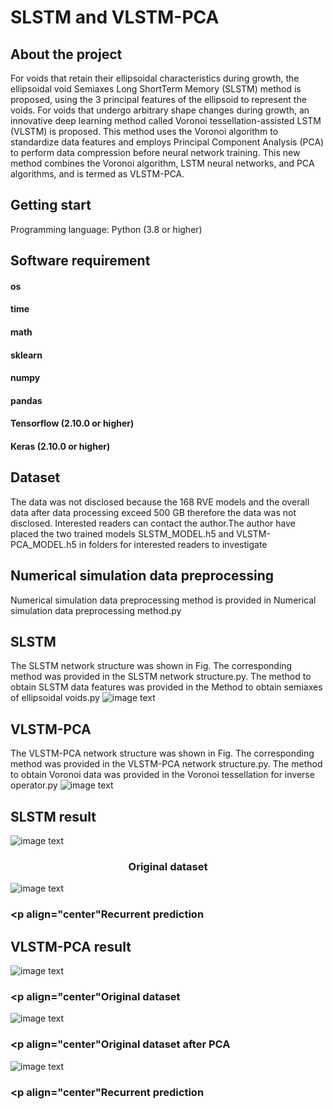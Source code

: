# SLSTM and VLSTM-PCA

## About the project
For voids that retain their ellipsoidal characteristics during growth, the ellipsoidal void Semiaxes Long ShortTerm Memory (SLSTM) method is proposed, using the 3 principal features of the ellipsoid to represent the voids. For voids that undergo arbitrary shape changes during growth, an innovative deep learning method called Voronoi tessellation-assisted LSTM (VLSTM) is proposed. This method uses the Voronoi algorithm to standardize data features and employs Principal Component Analysis (PCA) to perform data compression before neural network training. This new method combines the Voronoi algorithm, LSTM neural networks, and PCA algorithms, and is termed as VLSTM-PCA.

## Getting start
Programming language: Python (3.8 or higher)

## Software requirement
#### os
#### time
#### math
#### sklearn
#### numpy
#### pandas
#### Tensorflow (2.10.0 or higher)
#### Keras (2.10.0 or higher)

## Dataset
The data was not disclosed because the 168 RVE models and the overall data after data processing exceed 500 GB therefore the data was not disclosed. Interested readers can contact the author.The author have placed the two trained models SLSTM_MODEL.h5 and VLSTM-PCA_MODEL.h5 in folders for interested readers to investigate

## Numerical simulation data preprocessing
Numerical simulation data preprocessing method is provided in Numerical simulation data preprocessing method.py

## SLSTM
The SLSTM network structure was shown in Fig. The corresponding method was provided in the SLSTM network structure.py. The method to obtain SLSTM data features was provided in the Method to obtain semiaxes of ellipsoidal voids.py
![image text](https://github.com/yoyoyoOOO/SLSTM-and-VLSTM-PCA/blob/main/VLSTM-PCA%26SLSTM/Picture/SLSTM.png)

## VLSTM-PCA
The VLSTM-PCA network structure was shown in Fig. The corresponding method was provided in the VLSTM-PCA network structure.py. The method to obtain Voronoi data was provided in the Voronoi tessellation for inverse operator.py
![image text](https://github.com/yoyoyoOOO/SLSTM-and-VLSTM-PCA/blob/main/VLSTM-PCA%26SLSTM/Picture/VLSTM-PCA.png)

## SLSTM result

![image text](https://github.com/yoyoyoOOO/SLSTM-and-VLSTM-PCA/blob/main/VLSTM-PCA%26SLSTM/Picture/SLSTM%20original%20dataset.png)
### <p align="center">Original dataset</p>
![image text](https://github.com/yoyoyoOOO/SLSTM-and-VLSTM-PCA/blob/main/VLSTM-PCA%26SLSTM/Picture/SLSTM%20recurrent%20prediction%20.png)
### <p align="center"Recurrent prediction</p>

## VLSTM-PCA result

![image text](https://github.com/yoyoyoOOO/SLSTM-and-VLSTM-PCA/blob/main/VLSTM-PCA%26SLSTM/Picture/VLSTM-PCA%20original%20dataset.png)
### <p align="center"Original dataset</p>
![image text](https://github.com/yoyoyoOOO/SLSTM-and-VLSTM-PCA/blob/main/VLSTM-PCA%26SLSTM/Picture/VLSTM-PCA%20original%20dataset%20after%20PCA.png)
### <p align="center"Original dataset after PCA</p>
![image text](https://github.com/yoyoyoOOO/SLSTM-and-VLSTM-PCA/blob/main/VLSTM-PCA%26SLSTM/Picture/VLSTM-PCA%20recurrent%20prediction%20.png)
### <p align="center"Recurrent prediction</p>


